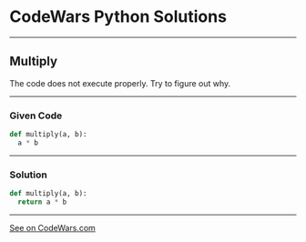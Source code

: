 # CodeWars Python Solutions

---

## Multiply


The code does not execute properly. Try to figure out why.


---

### Given Code


```python
def multiply(a, b):
  a * b
```

---

### Solution


```python
def multiply(a, b):
  return a * b
```


-------

[See on CodeWars.com](https://www.codewars.com/kata/50654ddff44f800200000004)
